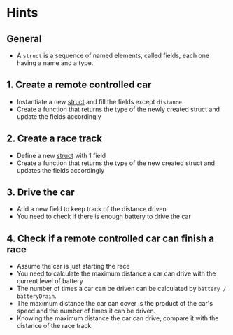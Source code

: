 # Hints

## General

- A `struct` is a sequence of named elements, called fields, each one having a name and a type.

## 1. Create a remote controlled car

- Instantiate a new [struct][struct] and fill the fields except `distance`.
- Create a function that returns the type of the newly created struct and update the fields accordingly

## 2. Create a race track

- Define a new [struct][struct] with 1 field
- Create a function that returns the type of the new created struct and updates the fields accordingly

## 3. Drive the car

- Add a new field to keep track of the distance driven
- You need to check if there is enough battery to drive the car

## 4. Check if a remote controlled car can finish a race

- Assume the car is just starting the race
- You need to calculate the maximum distance a car can drive with the current level of battery
- The number of times a car can be driven can be calculated by `battery / batteryDrain`.
- The maximum distance the car can cover is the product of the car's speed and the number of times it can be driven.
- Knowing the maximum distance the car can drive, compare it with the distance of the race track

[struct]: https://tour.golang.org/moretypes/2